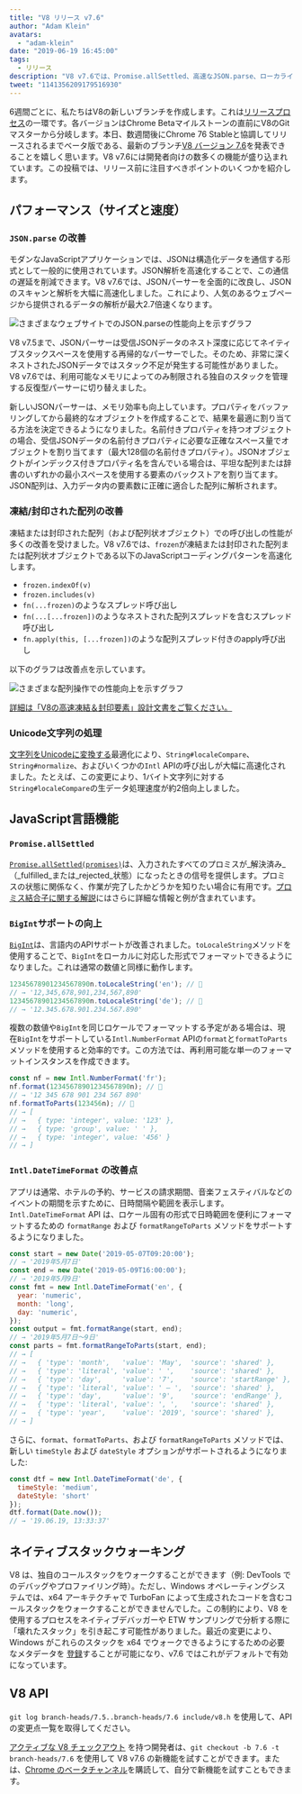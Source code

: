 ```yaml
---
title: "V8 リリース v7.6"
author: "Adam Klein"
avatars: 
  - "adam-klein"
date: "2019-06-19 16:45:00"
tags: 
  - リリース
description: "V8 v7.6では、Promise.allSettled、高速なJSON.parse、ローカライズされたBigInts、より迅速な凍結/封印された配列など、多くの新機能が追加されています！"
tweet: "1141356209179516930"
---
```

6週間ごとに、私たちはV8の新しいブランチを作成します。これは[リリースプロセス](/docs/release-process)の一環です。各バージョンはChrome Betaマイルストーンの直前にV8のGitマスターから分岐します。本日、数週間後にChrome 76 Stableと協調してリリースされるまでベータ版である、最新のブランチ[V8 バージョン 7.6](https://chromium.googlesource.com/v8/v8.git/+log/branch-heads/7.6)を発表できることを嬉しく思います。V8 v7.6には開発者向けの数多くの機能が盛り込まれています。この投稿では、リリース前に注目すべきポイントのいくつかを紹介します。

<!--truncate-->
## パフォーマンス（サイズと速度）

### `JSON.parse` の改善

モダンなJavaScriptアプリケーションでは、JSONは構造化データを通信する形式として一般的に使用されています。JSON解析を高速化することで、この通信の遅延を削減できます。V8 v7.6では、JSONパーサーを全面的に改良し、JSONのスキャンと解析を大幅に高速化しました。これにより、人気のあるウェブページから提供されるデータの解析が最大2.7倍速くなります。

![さまざまなウェブサイトでの`JSON.parse`の性能向上を示すグラフ](/_img/v8-release-76/json-parsing.svg)

V8 v7.5まで、JSONパーサーは受信JSONデータのネスト深度に応じてネイティブスタックスペースを使用する再帰的なパーサーでした。そのため、非常に深くネストされたJSONデータではスタック不足が発生する可能性がありました。V8 v7.6では、利用可能なメモリによってのみ制限される独自のスタックを管理する反復型パーサーに切り替えました。

新しいJSONパーサーは、メモリ効率も向上しています。プロパティをバッファリングしてから最終的なオブジェクトを作成することで、結果を最適に割り当てる方法を決定できるようになりました。名前付きプロパティを持つオブジェクトの場合、受信JSONデータの名前付きプロパティに必要な正確なスペース量でオブジェクトを割り当てます（最大128個の名前付きプロパティ）。JSONオブジェクトがインデックス付きプロパティ名を含んでいる場合は、平坦な配列または辞書のいずれかの最小スペースを使用する要素のバックストアを割り当てます。JSON配列は、入力データ内の要素数に正確に適合した配列に解析されます。

### 凍結/封印された配列の改善

凍結または封印された配列（および配列状オブジェクト）での呼び出しの性能が多くの改善を受けました。V8 v7.6では、`frozen`が凍結または封印された配列または配列状オブジェクトである以下のJavaScriptコーディングパターンを高速化します。

- `frozen.indexOf(v)`
- `frozen.includes(v)`
- `fn(...frozen)`のようなスプレッド呼び出し
- `fn(...[...frozen])`のようなネストされた配列スプレッドを含むスプレッド呼び出し
- `fn.apply(this, [...frozen])`のような配列スプレッド付きのapply呼び出し

以下のグラフは改善点を示しています。

![さまざまな配列操作での性能向上を示すグラフ](/_img/v8-release-76/frozen-sealed-elements.svg)

[詳細は「V8の高速凍結＆封印要素」設計文書をご覧ください。](https://bit.ly/fast-frozen-sealed-elements-in-v8)

### Unicode文字列の処理

[文字列をUnicodeに変換する](https://chromium.googlesource.com/v8/v8/+/734c1456d942a03d79aab4b3b0e57afbc803ceea)最適化により、`String#localeCompare`、`String#normalize`、およびいくつかの`Intl` APIの呼び出しが大幅に高速化されました。たとえば、この変更により、1バイト文字列に対する`String#localeCompare`の生データ処理速度が約2倍向上しました。

## JavaScript言語機能

### `Promise.allSettled`

[`Promise.allSettled(promises)`](/features/promise-combinators#promise.allsettled)は、入力されたすべてのプロミスが_解決済み_（_fulfilled_または_rejected_状態）になったときの信号を提供します。プロミスの状態に関係なく、作業が完了したかどうかを知りたい場合に有用です。[プロミス結合子に関する解説](/features/promise-combinators)にはさらに詳細な情報と例が含まれています。

### `BigInt`サポートの向上

[`BigInt`](/features/bigint)は、言語内のAPIサポートが改善されました。`toLocaleString`メソッドを使用することで、`BigInt`をローカルに対応した形式でフォーマットできるようになりました。これは通常の数値と同様に動作します。

```js
12345678901234567890n.toLocaleString('en'); // 🐌
// → '12,345,678,901,234,567,890'
12345678901234567890n.toLocaleString('de'); // 🐌
// → '12.345.678.901.234.567.890'
```

複数の数値や`BigInt`を同じロケールでフォーマットする予定がある場合は、現在`BigInt`をサポートしている`Intl.NumberFormat` APIの`format`と`formatToParts`メソッドを使用すると効率的です。この方法では、再利用可能な単一のフォーマットインスタンスを作成できます。

```js
const nf = new Intl.NumberFormat('fr');
nf.format(12345678901234567890n); // 🚀
// → '12 345 678 901 234 567 890'
nf.formatToParts(123456n); // 🚀
// → [
// →   { type: 'integer', value: '123' },
// →   { type: 'group', value: ' ' },
// →   { type: 'integer', value: '456' }
// → ]
```

### `Intl.DateTimeFormat` の改善点

アプリは通常、ホテルの予約、サービスの請求期間、音楽フェスティバルなどのイベントの期間を示すために、日時間隔や範囲を表示します。`Intl.DateTimeFormat` API は、ロケール固有の形式で日時範囲を便利にフォーマットするための `formatRange` および `formatRangeToParts` メソッドをサポートするようになりました。

```js
const start = new Date('2019-05-07T09:20:00');
// → '2019年5月7日'
const end = new Date('2019-05-09T16:00:00');
// → '2019年5月9日'
const fmt = new Intl.DateTimeFormat('en', {
  year: 'numeric',
  month: 'long',
  day: 'numeric',
});
const output = fmt.formatRange(start, end);
// → '2019年5月7日～9日'
const parts = fmt.formatRangeToParts(start, end);
// → [
// →   { 'type': 'month',   'value': 'May',  'source': 'shared' },
// →   { 'type': 'literal', 'value': ' ',    'source': 'shared' },
// →   { 'type': 'day',     'value': '7',    'source': 'startRange' },
// →   { 'type': 'literal', 'value': ' – ',  'source': 'shared' },
// →   { 'type': 'day',     'value': '9',    'source': 'endRange' },
// →   { 'type': 'literal', 'value': ', ',   'source': 'shared' },
// →   { 'type': 'year',    'value': '2019', 'source': 'shared' },
// → ]
```

さらに、`format`、`formatToParts`、および `formatRangeToParts` メソッドでは、新しい `timeStyle` および `dateStyle` オプションがサポートされるようになりました:

```js
const dtf = new Intl.DateTimeFormat('de', {
  timeStyle: 'medium',
  dateStyle: 'short'
});
dtf.format(Date.now());
// → '19.06.19, 13:33:37'
```

## ネイティブスタックウォーキング

V8 は、独自のコールスタックをウォークすることができます（例: DevTools でのデバッグやプロファイリング時）。ただし、Windows オペレーティングシステムでは、x64 アーキテクチャで TurboFan によって生成されたコードを含むコールスタックをウォークすることができませんでした。この制約により、V8 を使用するプロセスをネイティブデバッガーや ETW サンプリングで分析する際に「壊れたスタック」を引き起こす可能性がありました。最近の変更により、Windows がこれらのスタックを x64 でウォークできるようにするための必要なメタデータを [登録](https://chromium.googlesource.com/v8/v8/+/3cda21de77d098a612eadf44d504b188a599c5f0)することが可能になり、v7.6 ではこれがデフォルトで有効になっています。

## V8 API

`git log branch-heads/7.5..branch-heads/7.6 include/v8.h` を使用して、API の変更点一覧を取得してください。

[アクティブな V8 チェックアウト](/docs/source-code#using-git) を持つ開発者は、`git checkout -b 7.6 -t branch-heads/7.6` を使用して V8 v7.6 の新機能を試すことができます。または、[Chrome のベータチャンネル](https://www.google.com/chrome/browser/beta.html)を購読して、自分で新機能を試すこともできます。
